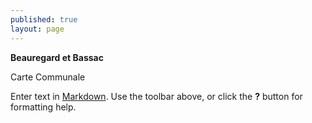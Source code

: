 ```yaml
---
published: true
layout: page
---
```


**Beauregard et Bassac**

Carte Communale

Enter text in [Markdown](http://daringfireball.net/projects/markdown/). Use the toolbar above, or click the **?** button for formatting help.
